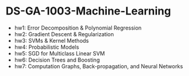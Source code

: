 # DS-GA-1003-Machine-Learning

- hw1: Error Decomposition & Polynomial Regression
- hw2: Gradient Descent & Regularization
- hw3: SVMs & Kernel Methods
- hw4: Probabilistic Models
- hw5: SGD for Multiclass Linear SVM
- hw6: Decision Trees and Boosting
- hw7: Computation Graphs, Back-propagation, and Neural Networks

